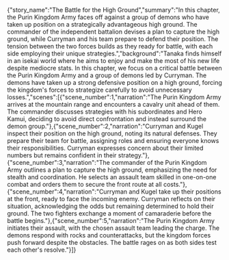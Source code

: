 {"story_name":"The Battle for the High Ground","summary":"In this chapter, the Purin Kingdom Army faces off against a group of demons who have taken up position on a strategically advantageous high ground. The commander of the independent battalion devises a plan to capture the high ground, while Curryman and his team prepare to defend their position. The tension between the two forces builds as they ready for battle, with each side employing their unique strategies.","background":"Tanaka finds himself in an isekai world where he aims to enjoy and make the most of his new life despite mediocre stats. In this chapter, we focus on a critical battle between the Purin Kingdom Army and a group of demons led by Curryman. The demons have taken up a strong defensive position on a high ground, forcing the kingdom's forces to strategize carefully to avoid unnecessary losses.","scenes":[{"scene_number":1,"narration":"The Purin Kingdom Army arrives at the mountain range and encounters a cavalry unit ahead of them. The commander discusses strategies with his subordinates and Hero Kamui, deciding to avoid direct confrontation and instead surround the demon group."},{"scene_number":2,"narration":"Curryman and Kugel inspect their position on the high ground, noting its natural defenses. They prepare their team for battle, assigning roles and ensuring everyone knows their responsibilities. Curryman expresses concern about their limited numbers but remains confident in their strategy."},{"scene_number":3,"narration":"The commander of the Purin Kingdom Army outlines a plan to capture the high ground, emphasizing the need for stealth and coordination. He selects an assault team skilled in one-on-one combat and orders them to secure the front route at all costs."},{"scene_number":4,"narration":"Curryman and Kugel take up their positions at the front, ready to face the incoming enemy. Curryman reflects on their situation, acknowledging the odds but remaining determined to hold their ground. The two fighters exchange a moment of camaraderie before the battle begins."},{"scene_number":5,"narration":"The Purin Kingdom Army initiates their assault, with the chosen assault team leading the charge. The demons respond with rocks and counterattacks, but the kingdom forces push forward despite the obstacles. The battle rages on as both sides test each other's resolve."}]}
